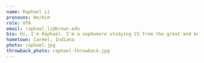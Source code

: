 ```yaml
---
name: Raphael Li
pronouns: He/Him
role: UTA 
email: raphael_li@brown.edu
bio: Hi, I'm Raphael. I'm a sophomore studying CS from the great and beautiful city of Carmel, Indiana. I can't watch horror movies and hate mushrooms. Find me at Jo's at 11:30 a.m. everyday.  Praying for you all to get through this semester!!!
hometown: Carmel, Indiana
photo: raphael.jpg
throwback_photo: raphael-throwback.jpg
---
```

